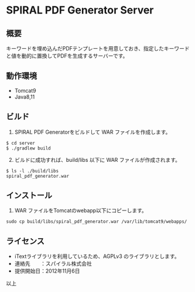 # SPIRAL PDF Generator Server

## 概要
キーワードを埋め込んだPDFテンプレートを用意しておき、指定したキーワードと値を動的に置換してPDFを生成するサーバーです。


## 動作環境
* Tomcat9
* Java8,11


## ビルド

1. SPIRAL PDF Generatorをビルドして WAR ファイルを作成します。

```
$ cd server
$ ./gradlew build
```


2. ビルドに成功すれば、build/libs 以下に WAR ファイルが作成されます。

```
$ ls -l ./build/libs
spiral_pdf_generator.war
```


## インストール

1. WAR ファイルをTomcatのwebapp以下にコピーします。

```
sudo cp build/libs/spiral_pdf_generator.war /var/lib/tomcat9/webapps/
```


## ライセンス
* iTextライブラリを利用しているため、AGPLv3 のライブラリとします。
* 連絡先　　：スパイラル株式会社
* 提供開始日：2012年11月6日

以上
